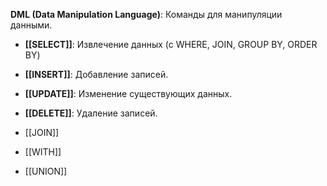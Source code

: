 
**DML (Data Manipulation Language)**: Команды для манипуляции данными. 

- **[[SELECT]]**: Извлечение данных (с WHERE, JOIN, GROUP BY, ORDER BY)
- **[[INSERT]]**: Добавление записей.
- **[[UPDATE]]**: Изменение существующих данных.
- **[[DELETE]]**: Удаление записей.


- [[JOIN]]
- [[WITH]]
- [[UNION]]

